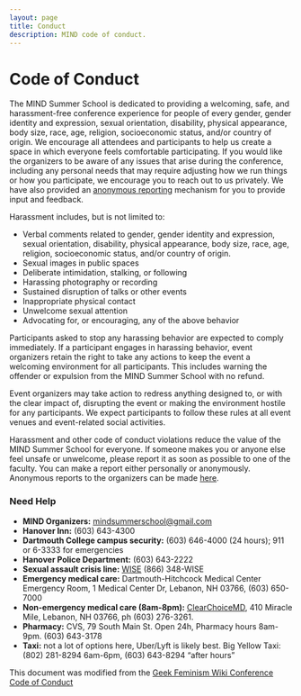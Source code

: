 ```yaml
---
layout: page
title: Conduct
description: MIND code of conduct.
---
```


# Code of Conduct
The MIND Summer School is dedicated to providing a welcoming, safe, and harassment-free conference experience for people of every gender, gender identity and expression, sexual orientation, disability, physical appearance, body size, race, age, religion, socioeconomic status, and/or country of origin.  We encourage all attendees and participants to help us create a space in which everyone feels comfortable participating.  If you would like the organizers to be aware of any issues that arise during the conference, including any personal needs that may require adjusting how we run things or how you participate, we encourage you to reach out to us privately.  We have also provided an [anonymous reporting](https://mindsummerschool.wufoo.com/forms/rtef6ys0cgodwi) mechanism for you to provide input and feedback.

Harassment includes, but is not limited to:

* Verbal comments related to gender, gender identity and expression, sexual orientation, disability, physical appearance, body size, race, age, religion, socioeconomic status, and/or country of origin.
* Sexual images in public spaces
* Deliberate intimidation, stalking, or following
* Harassing photography or recording
* Sustained disruption of talks or other events
* Inappropriate physical contact
* Unwelcome sexual attention
* Advocating for, or encouraging, any of the above behavior

Participants asked to stop any harassing behavior are expected to comply immediately. If a participant engages in harassing behavior, event organizers retain the right to take any actions to keep the event a welcoming environment for all participants. This includes warning the offender or expulsion from the MIND Summer School with no refund.

Event organizers may take action to redress anything designed to, or with the clear impact of, disrupting the event or making the environment hostile for any participants. We expect participants to follow these rules at all event venues and event-related social activities.

Harassment and other code of conduct violations reduce the value of the MIND Summer School for everyone. If someone makes you or anyone else feel unsafe or unwelcome, please report it as soon as possible to one of the faculty. You can make a report either personally or anonymously. Anonymous reports to the organizers can be made [here](https://mindsummerschool.wufoo.com/forms/rtef6ys0cgodwi/).

### Need Help
* **MIND Organizers:** mindsummerschool@gmail.com
* **Hanover Inn:** (603) 643-4300
* **Dartmouth College campus security:** (603) 646-4000 (24 hours); 911 or 6-3333 for emergencies
* **Hanover Police Department:**  (603) 643-2222
* **Sexual assault crisis line:**  [WISE](http://www.wiseuv.org) (866) 348-WISE
* **Emergency medical care:**  Dartmouth-Hitchcock Medical Center Emergency Room, 1 Medical Center Dr, Lebanon, NH 03766, (603) 650-7000
* **Non-emergency medical care (8am-8pm):**  [ClearChoiceMD](https://ccmdcenters.com/lebanon-nh.html), 410 Miracle Mile, Lebanon, NH 03766, ph (603) 276-3261.
* **Pharmacy:**  CVS, 79 South Main St. Open 24h, Pharmacy hours 8am-9pm. (603) 643-3178
* **Taxi:**  not a lot of options here, Uber/Lyft is likely best. Big Yellow Taxi: (802) 281-8294 6am-6pm, (603) 643-8294 “after hours”


This document was modified from the [Geek Feminism Wiki Conference Code of Conduct](http://geekfeminism.wikia.com/wiki/Conference_anti-harassment/Policy)
